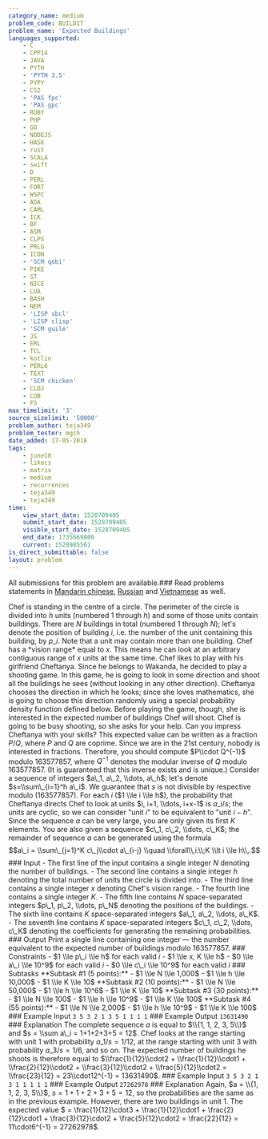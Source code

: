 ```yaml
---
category_name: medium
problem_code: BUILDIT
problem_name: 'Expected Buildings'
languages_supported:
    - C
    - CPP14
    - JAVA
    - PYTH
    - 'PYTH 3.5'
    - PYPY
    - CS2
    - 'PAS fpc'
    - 'PAS gpc'
    - RUBY
    - PHP
    - GO
    - NODEJS
    - HASK
    - rust
    - SCALA
    - swift
    - D
    - PERL
    - FORT
    - WSPC
    - ADA
    - CAML
    - ICK
    - BF
    - ASM
    - CLPS
    - PRLG
    - ICON
    - 'SCM qobi'
    - PIKE
    - ST
    - NICE
    - LUA
    - BASH
    - NEM
    - 'LISP sbcl'
    - 'LISP clisp'
    - 'SCM guile'
    - JS
    - ERL
    - TCL
    - kotlin
    - PERL6
    - TEXT
    - 'SCM chicken'
    - CLOJ
    - COB
    - FS
max_timelimit: '3'
source_sizelimit: '50000'
problem_author: teja349
problem_tester: mgch
date_added: 17-05-2018
tags:
    - june18
    - likecs
    - matrix
    - medium
    - recurrences
    - teja349
    - teja349
time:
    view_start_date: 1528709405
    submit_start_date: 1528709405
    visible_start_date: 1528709405
    end_date: 1735669800
    current: 1528985561
is_direct_submittable: false
layout: problem
---
```

All submissions for this problem are available.### Read problems statements in [Mandarin chinese](http://www.codechef.com/download/translated/JUNE18/mandarin/BUILDIT.pdf), [Russian](http://www.codechef.com/download/translated/JUNE18/russian/BUILDIT.pdf) and [Vietnamese](http://www.codechef.com/download/translated/JUNE18/vietnamese/BUILDIT.pdf) as well.

Chef is standing in the centre of a circle. The perimeter of the circle is divided into $h$ units (numbered $1$ through $h$) and some of those units contain buildings. There are $N$ buildings in total (numbered $1$ through $N$); let's denote the position of building $i$, i.e. the number of the unit containing this building, by $p\_i$. Note that a unit may contain more than one building. Chef has a \*vision range\* equal to $x$. This means he can look at an arbitrary contiguous range of $x$ units at the same time. Chef likes to play with his girlfriend Cheftanya. Since he belongs to Wakanda, he decided to play a shooting game. In this game, he is going to look in some direction and shoot all the buildings he sees (without looking in any other direction). Cheftanya chooses the direction in which he looks; since she loves mathematics, she is going to choose this direction randomly using a special probability density function defined below. Before playing the game, though, she is interested in the expected number of buildings Chef will shoot. Chef is going to be busy shooting, so she asks for your help. Can you impress Cheftanya with your skills? This expected value can be written as a fraction $P/Q$, where $P$ and $Q$ are coprime. Since we are in the 21st century, nobody is interested in fractions. Therefore, you should compute $P\\cdot Q^{-1}$ modulo $163577857$, where $Q^{-1}$ denotes the modular inverse of $Q$ modulo $163577857$. (It is guaranteed that this inverse exists and is unique.) Consider a sequence of integers $a\_1, a\_2, \\dots, a\_h$; let's denote $s=\\sum\_{i=1}^h a\_i$. We guarantee that $s$ is not divisible by respective modulo ($163577857$). For each $i$ ($1 \\le i \\le h$), the probability that Cheftanya directs Chef to look at units $i, i+1, \\dots, i+x-1$ is $a\_i / s$; the units are cyclic, so we can consider "unit $i$" to be equivalent to "unit $i-h$". Since the sequence $a$ can be very large, you are only given its first $K$ elements. You are also given a sequence $c\_1, c\_2, \\dots, c\_K$; the remainder of sequence $a$ can be generated using the formula $$a\_i = \\sum\_{j=1}^K c\_j\\cdot a\_{i-j} \\quad \\forall\\,i:\\;K \\lt i \\le h\\,.$$ ### Input - The first line of the input contains a single integer $N$ denoting the number of buildings. - The second line contains a single integer $h$ denoting the total number of units the circle is divided into. - The third line contains a single integer $x$ denoting Chef's vision range. - The fourth line contains a single integer $K$. - The fifth line contains $N$ space-separated integers $p\_1, p\_2, \\dots, p\_N$ denoting the positions of the buildings. - The sixth line contains $K$ space-separated integers $a\_1, a\_2, \\dots, a\_K$. - The seventh line contains $K$ space-separated integers $c\_1, c\_2, \\dots, c\_K$ denoting the coefficients for generating the remaining probabilities. ### Output Print a single line containing one integer — the number equivalent to the expected number of buildings modulo $163577857$. ### Constraints - $1 \\le p\_i \\le h$ for each valid $i$ - $1 \\le x, K \\le h$ - $0 \\le a\_i \\le 10^9$ for each valid $i$ - $0 \\le c\_i \\le 10^9$ for each valid $i$ ### Subtasks \*\*Subtask #1 (5 points):\*\* - $1 \\le N \\le 1,000$ - $1 \\le h \\le 10,000$ - $1 \\le K \\le 10$ \*\*Subtask #2 (10 points):\*\* - $1 \\le N \\le 50,000$ - $1 \\le h \\le 10^6$ - $1 \\le K \\le 10$ \*\*Subtask #3 (30 points):\*\* - $1 \\le N \\le 100$ - $1 \\le h \\le 10^9$ - $1 \\le K \\le 100$ \*\*Subtask #4 (55 points):\*\* - $1 \\le N \\le 2,000$ - $1 \\le h \\le 10^9$ - $1 \\le K \\le 100$ ### Example Input ``` 3 5 3 2 1 3 5 1 1 1 1 ``` ### Example Output ``` 13631490 ``` ### Explanation The complete sequence $a$ is equal to $\\{1, 1, 2, 3, 5\\}$ and $s = \\sum a\_i = 1+1+2+3+5 = 12$. Chef looks at the range starting with unit $1$ with probability $a\_1 / s = 1/12$, at the range starting with unit $3$ with probability $a\_3 / s = 1/6$, and so on. The expected number of buildings he shoots is therefore equal to $\\frac{1}{12}\\cdot2 + \\frac{1}{12}\\cdot1 + \\frac{2}{12}\\cdot2 + \\frac{3}{12}\\cdot2 + \\frac{5}{12}\\cdot2 = \\frac{23}{12} = 23\\cdot12^{-1} = 13631490$. ### Example Input ``` 3 5 3 2 1 3 1 1 1 1 1 ``` ### Example Output ``` 27262978 ``` ### Explanation Again, $a = \\{1, 1, 2, 3, 5\\}$, $s = 1+1+2+3+5 = 12$, so the probabilities are the same as in the previous example. However, there are two buildings in unit $1$. The expected value $ = \\frac{1}{12}\\cdot3 + \\frac{1}{12}\\cdot1 + \\frac{2}{12}\\cdot1 + \\frac{3}{12}\\cdot2 + \\frac{5}{12}\\cdot2 = \\frac{22}{12} = 11\\cdot6^{-1} = 27262978$.
